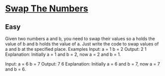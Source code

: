# [Swap The Numbers](https://www.geeksforgeeks.org/problems/swap-the-numbers/1?page=2&difficulty=Basic&status=unsolved&sortBy=submissions)
## Easy
Given two numbers a and b, you need to swap their values so a holds the value of b and b holds the value of a. Just write the code to swap values of a and b at the specified place.
Examples
Input: a = 1 b = 2
Output: 2 1
Explanation: Initially a = 1 and b = 2, now a = 2 and b = 1.

Input: a = 6 b = 7  Output: 7 6 
Explanation: Initially a = 6 and b = 7, now a = 7 and b = 6.